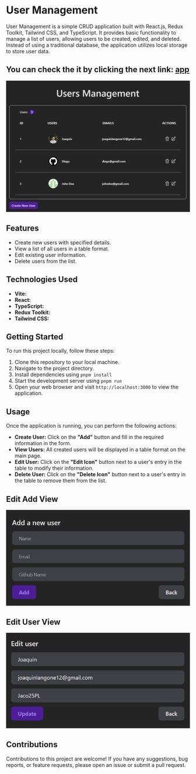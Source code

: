 # User Management

User Management is a simple CRUD application built with React.js, Redux Toolkit, Tailwind CSS, and TypeScript. It provides basic functionality to manage a list of users, allowing users to be created, edited, and deleted. Instead of using a traditional database, the application utilizes local storage to store user data.

## You can check the it by clicking the next link: [app](https://users-management-crud.vercel.app/)

![home](./public/List-View.png)

## Features

- Create new users with specified details.
- View a list of all users in a table format.
- Edit existing user information.
- Delete users from the list.

## Technologies Used

- **Vite:** 
- **React:**
- **TypeScript:**
- **Redux Toolkit:**
- **Tailwind CSS:**
  
## Getting Started

To run this project locally, follow these steps:

1. Clone this repository to your local machine.
2. Navigate to the project directory.
3. Install dependencies using `pnpm install`
4. Start the development server using `pnpm run`
5. Open your web browser and visit `http://localhost:3000` to view the application.

## Usage

Once the application is running, you can perform the following actions:

- **Create User:** Click on the **"Add"** button and fill in the required information in the form.
- **View Users:** All created users will be displayed in a table format on the main page.
- **Edit User:** Click on the **"Edit Icon"** button next to a user's entry in the table to modify their information.
- **Delete User:** Click on the **"Delete Icon"** button next to a user's entry in the table to remove them from the list.

## Edit Add View
![Add-user](./public/Add-User.png)


## Edit User View
![Edit-user](./public/Edit-User.png)


## Contributions

Contributions to this project are welcome! If you have any suggestions, bug reports, or feature requests, please open an issue or submit a pull request.
